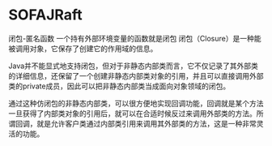 # SOFAJRaft
闭包-匿名函数
一个持有外部环境变量的函数就是闭包
闭包（Closure）是一种能被调用对象，它保存了创建它的作用域的信息。

Java并不能显式地支持闭包，但对于非静态内部类而言，它不仅记录了其外部类的详细信息，还保留了一个创建非静态内部类对象的引用，并且可以直接调用外部类的private成员，因此可以把非静态内部类当成面向对象领域的闭包。

通过这种仿闭包的非静态内部类，可以很方便地实现回调功能，回调就是某个方法一旦获得了内部类对象的引用后，就可以在合适时候反过来调用外部类的方法。所谓回调，就是允许客户类通过内部类引用来调用其外部类的方法，这是一种非常灵活的功能。
